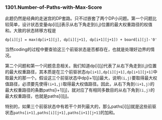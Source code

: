 ### 1301.Number-of-Paths-with-Max-Score

此题仍然是经典的走迷宫的DP套路。只不过嵌套了两个DP小问题。第一个问题比较简单，设计状态变量dp[i][j]表示从右下角走到(i,j)位置的最大权重路径的权值和。大致的状态转移方程是
```
dp[i][j] = max(dp[i+1][j], dp[i][j+1], dp[i+1][j+1]) + board[i][j]-'0'
```
当然coding的过程中要查验这三个前驱状态是否都存在，也就是处理好边界的情况。

第二个问题和第一个问题息息相关。我们知道dp[i][j]代表了从右下角走到(i,j)位置的最大权重路径，其本质是在三个前驱状态```dp[i+1],dp[i][j+1],dp[i+1][j+1]```中取最大的那一个。假设这三个前驱状态中dp[i+1][j]最大，说明```(i,j)```要取得最大权值路径，必须要先使得```(i+1,j)```取得最大权值路径。因此，从右下角到```(i+1,j)```的最大权重路径的条数paths[i+1][j]，就对应了有相同多数目的从右下角到```(i,j)```的最大权重路径，也就是paths[i][j]。

特别的，如果三个前驱状态中有若干个并列最大的，那么paths[i][j]就是这些前驱状态```paths[i+1],paths[i][j+1],paths[i+1][j+1]```的加和。
